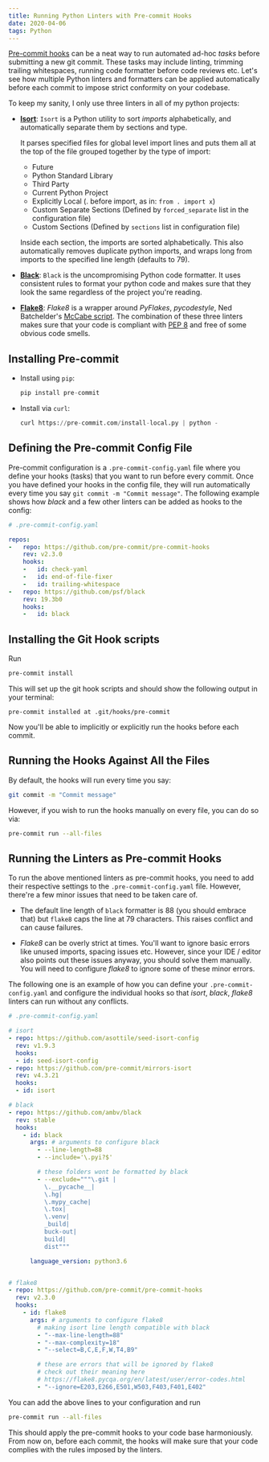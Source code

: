 ```yaml
---
title: Running Python Linters with Pre-commit Hooks
date: 2020-04-06
tags: Python
---
```


[Pre-commit hooks](https://pre-commit.com/#introduction) can be a neat way to run automated ad-hoc *tasks* before submitting a new git commit. These tasks may include linting, trimming trailing whitespaces, running code formatter before code reviews etc. Let's see how multiple Python linters and formatters can be applied automatically before each commit to impose strict conformity on your codebase.

To keep my sanity, I only use three linters in all of my python projects:


* **[Isort](https://github.com/timothycrosley/isort)**: `Isort` is a Python utility to sort *imports* alphabetically, and automatically separate them by sections and type.

    It parses specified files for global level import lines and puts them all at the top of the file grouped together by the type of import:

    - Future
    - Python Standard Library
    - Third Party
    - Current Python Project
    - Explicitly Local (. before import, as in: `from . import x`)
    - Custom Separate Sections (Defined by `forced_separate` list in the configuration file)
    - Custom Sections (Defined by `sections` list in configuration file)

    Inside each section, the imports are sorted alphabetically. This also automatically removes duplicate python imports, and wraps long from imports to the specified line length (defaults to 79).

* **[Black](https://github.com/psf/black)**: `Black` is the uncompromising Python code formatter. It uses consistent rules to format your python code and makes sure that they look the same regardless of the project you're reading.

* **[Flake8](https://github.com/PyCQA/flake8)**: *Flake8* is a wrapper around *PyFlakes*, *pycodestyle*, Ned Batchelder's [McCabe script](https://github.com/PyCQA/mccabe). The combination of these three linters makes sure that your code is compliant with [PEP 8](https://www.python.org/dev/peps/pep-0008/) and free of some obvious code smells.

## Installing Pre-commit

* Install using `pip`:

    ```python
    pip install pre-commit
    ```

* Install via `curl`:

    ```python
    curl https://pre-commit.com/install-local.py | python -
    ```

## Defining the Pre-commit Config File

Pre-commit configuration is a `.pre-commit-config.yaml` file where you define your hooks (tasks) that you want to run before every commit. Once you have defined your hooks in the config file, they will run automatically every time you say `git commit -m "Commit message"`. The following example shows how *black* and a few other linters can be added as hooks to the config:

```yaml
# .pre-commit-config.yaml

repos:
-   repo: https://github.com/pre-commit/pre-commit-hooks
    rev: v2.3.0
    hooks:
    -   id: check-yaml
    -   id: end-of-file-fixer
    -   id: trailing-whitespace
-   repo: https://github.com/psf/black
    rev: 19.3b0
    hooks:
    -   id: black
```

## Installing the Git Hook scripts

Run

```bash
pre-commit install
```

This will set up the git hook scripts and should show the following output in your terminal:

```
pre-commit installed at .git/hooks/pre-commit
```

Now you'll be able to implicitly or explicitly run the hooks before each commit.

## Running the Hooks Against All the Files

By default, the hooks will run every time you say:

```bash
git commit -m "Commit message"
```

However, if you wish to run the hooks manually on every file, you can do so via:

```bash
pre-commit run --all-files
```

## Running the Linters as Pre-commit Hooks

To run the above mentioned linters as pre-commit hooks, you need to add their respective settings to the `.pre-commit-config.yaml` file. However, there're a few minor issues that need to be taken care of.

* The default line length of `black` formatter is 88 (you should embrace that) but `flake8` caps the line at 79 characters. This raises conflict and can cause failures.

* *Flake8* can be overly strict at times. You'll want to ignore basic errors like unused imports, spacing issues etc. However, since your IDE / editor also points out these issues anyway, you should solve them manually. You will need to configure *flake8* to ignore some of these minor errors.

The following one is an example of how you can define your `.pre-commit-config.yaml` and configure the individual hooks so that *isort*, *black*, *flake8* linters can run without any conflicts.

```yaml
# .pre-commit-config.yaml

# isort
- repo: https://github.com/asottile/seed-isort-config
  rev: v1.9.3
  hooks:
  - id: seed-isort-config
- repo: https://github.com/pre-commit/mirrors-isort
  rev: v4.3.21
  hooks:
  - id: isort

# black
- repo: https://github.com/ambv/black
  rev: stable
  hooks:
    - id: black
      args: # arguments to configure black
        - --line-length=88
        - --include='\.pyi?$'

        # these folders wont be formatted by black
        - --exclude="""\.git |
          \.__pycache__|
          \.hg|
          \.mypy_cache|
          \.tox|
          \.venv|
          _build|
          buck-out|
          build|
          dist"""

      language_version: python3.6


# flake8
- repo: https://github.com/pre-commit/pre-commit-hooks
  rev: v2.3.0
  hooks:
    - id: flake8
      args: # arguments to configure flake8
        # making isort line length compatible with black
        - "--max-line-length=88"
        - "--max-complexity=18"
        - "--select=B,C,E,F,W,T4,B9"

        # these are errors that will be ignored by flake8
        # check out their meaning here
        # https://flake8.pycqa.org/en/latest/user/error-codes.html
        - "--ignore=E203,E266,E501,W503,F403,F401,E402"
```

You can add the above lines to your configuration and run

```bash
pre-commit run --all-files
```

This should apply the pre-commit hooks to your code base harmoniously. From now on, before each commit, the hooks will make sure that your code complies with the rules imposed by the linters.
